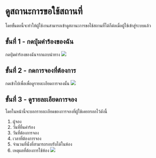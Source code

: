 # ดูสถานะการขอใช้สถานที่
โดยขั้นตอนี้จะทำให้ผู้ใช้งานสามารถเข้าดูสถานะการขอใช้สถานที่ได้ก็ต่อเมื่อผู้ใช้เข้าสู่ระบบแล้ว

## ขั้นที่ 1 - กดปุ่มคำร้องของฉัน
กดปุ่มคำร้องของฉันจากแถบนำทาง
![](../../img/navigation-bar/my-reqest-button.png)

## ขั้นที่ 2 - กดการจองที่ต้องการ
กดเข้าไปเพื่อเพื่อดูรายละเอียดการจองนั้น
![](../../img/user-request/overall.png)

## ขั้นที่ 3 -  ดูรายละเอียดการจอง
โดยในหน้านี้จะบอกรายละเอียดของการจองที่ผู้ใช้เคยกรอกไว้ดังนี้
1. ผู้จอง<br>
2. วันที่ยื่นคำร้อง<br>
3. วันที่ต้องการจอง<br>
4. เวลาที่ต้องการจอง<br>
5. จำนวนที่นั่งที่สามารถรอบรับได้ในห้อง<br>
6. เหตุผลที่ต้องการใช้ห้อง
![](../../img/user-request/description.png)
